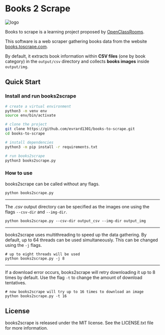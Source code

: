 # Books 2 Scrape

![logo](https://user.oc-static.com/upload/2020/09/22/1600779540759_Online%20bookstore-01.png)


Books to scrape is a learning project proposed by [OpenClassRooms](https://openclassrooms.com/fr/).

This software is a web scraper gathering books data from the website [books.toscrape.com](http://books.toscrape.com/).

By default, it extracts book information within **CSV files** (one by book category) in the ``output/csv`` directory and collects **books images** inside  ``output/img``.

## Quick Start

### Install and run books2scrape

```bash
# create a virtual environment
python3 -m venv env
source env/bin/activate

# clone the project
git clone https://github.com/evrard1301/books-to-scrape.git
cd books-to-scrape

# install dependencies
python3 -m pip install -r requirements.txt

# run books2scrape
python3 books2scrape.py
```

### How to use

books2scrape can be called without any flags.

```shell
python books2scrape.py
```
---

The *.csv* output directory can be specified as the images one using the flags ``--csv-dir`` and ``--img-dir``.

```shell
python books2scrape.py --csv-dir output_csv --img-dir output_img
```

---

books2scrape uses multithreading to speed up the data gathering.
By default, up to 64 threads can be used simultaneously.
This can be changed using the ``-j`` flags.

```shell
# up to eight threads will be used
python books2scrape.py -j 8
```

---

If a download error occurs, books2scrape will retry downloading it up
to 8 times by default. Use the flag ``-t`` to change the amount of download tentatives.

```shell
# now books2scrape will try up to 16 times to download an image
python books2scrape.py -t 16
```
## License

books2scrape is released under the MIT license.
See the LICENSE.txt file for more information.
